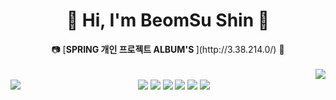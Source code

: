 
<div align="center">
 
# 🛫 Hi, I'm BeomSu Shin 🛬
<div align="center">
📷 [<strong>SPRING 개인 프로젝트 ALBUM'S </strong>](http://3.38.214.0/) 📸 
</div>
<br>
<div align="center">
<img align="right" src="https://github-readme-stats.vercel.app/api/top-langs/?username=bum2us&theme=dracula&exclude_repo=clone-web-scrapper,clone-zoom&hide=Procfile&layout=compact&langs_count=8"/>
</div>
<br>

<img align="left" src="https://github-readme-stats.vercel.app/api?username=bum2us&show_icons=true&theme=dracula"/>
 
<img src="https://img.shields.io/badge/C Sharp-368CCB?style=flat&logo=C Sharp&logoColor=white"/> 
<img src="https://img.shields.io/badge/Spring-6DB33F?style=flat&logo=Spring&logoColor=white"/> 
<img src="https://img.shields.io/badge/React-61DAFB?style=flat&logo=React&logoColor=white"/> 
<img src="https://img.shields.io/badge/JavaScript-F7DF1E?style=flat&logo=JavaScript&logoColor=white"/> 
<img src="https://img.shields.io/badge/Amazon EC2-F7DF1E?style=flat&logo=Amazon EC2&logoColor=white"/> 
<img src="https://img.shields.io/badge/Amazon RDS-527FFF?style=flat&logo=Amazon RDS&logoColor=white"/>
 </div>
